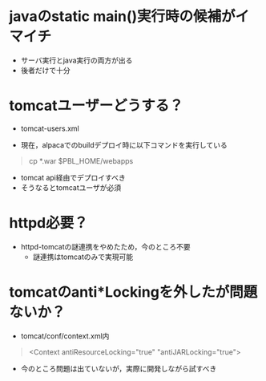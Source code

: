 # javaのstatic main()実行時の候補がイマイチ
- サーバ実行とjava実行の両方が出る
- 後者だけで十分 

# tomcatユーザーどうする？
- tomcat-users.xml

- 現在，alpacaでのbuildデプロイ時に以下コマンドを実行している
> cp *.war $PBL_HOME/webapps

- tomcat api経由でデプロイすべき
- そうなるとtomcatユーザが必須


# httpd必要？
- httpd-tomcatの謎連携をやめたため，今のところ不要
  - 謎連携はtomcatのみで実現可能
  > <context path=.. docBase=..>


# tomcatのanti*Lockingを外したが問題ないか？
- tomcat/conf/context.xml内
> <Context antiResourceLocking="true" "antiJARLocking="true">

- 今のところ問題は出ていないが，実際に開発しながら試すべき


